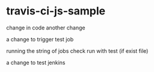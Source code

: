 # travis-ci-js-sample

change in code
another change

a change to trigger test job

running the string of jobs
check run with test (if exist file)

a change to test jenkins
